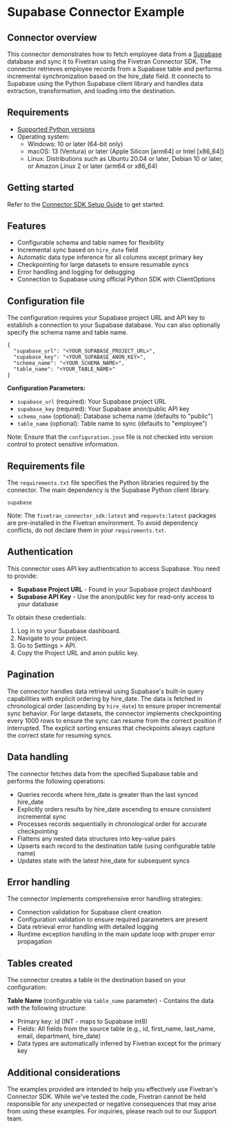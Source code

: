 # Supabase Connector Example 

## Connector overview
This connector demonstrates how to fetch employee data from a [Supabase](https://supabase.com/) database and sync it to Fivetran using the Fivetran Connector SDK. The connector retrieves employee records from a Supabase table and performs incremental synchronization based on the hire_date field. It connects to Supabase using the Python Supabase client library and handles data extraction, transformation, and loading into the destination.


## Requirements
- [Supported Python versions](https://github.com/fivetran/fivetran_connector_sdk/blob/main/README.md#requirements)
- Operating system:
    - Windows: 10 or later (64-bit only)
    - macOS: 13 (Ventura) or later (Apple Silicon [arm64] or Intel [x86_64])
    - Linux: Distributions such as Ubuntu 20.04 or later, Debian 10 or later, or Amazon Linux 2 or later (arm64 or x86_64)

## Getting started
Refer to the [Connector SDK Setup Guide](https://fivetran.com/docs/connectors/connector-sdk/setup-guide) to get started.


## Features
- Configurable schema and table names for flexibility
- Incremental sync based on `hire_date` field
- Automatic data type inference for all columns except primary key
- Checkpointing for large datasets to ensure resumable syncs
- Error handling and logging for debugging
- Connection to Supabase using official Python SDK with ClientOptions


## Configuration file
The configuration requires your Supabase project URL and API key to establish a connection to your Supabase database. You can also optionally specify the schema name and table name.

```
{
  "supabase_url": "<YOUR_SUPABASE_PROJECT_URL>",
  "supabase_key": "<YOUR_SUPABASE_ANON_KEY>",
  "schema_name": "<YOUR_SCHEMA_NAME>",
  "table_name": "<YOUR_TABLE_NAME>"
}
```

**Configuration Parameters:**
- `supabase_url` (required): Your Supabase project URL
- `supabase_key` (required): Your Supabase anon/public API key
- `schema_name` (optional): Database schema name (defaults to "public")
- `table_name` (optional): Table name to sync (defaults to "employee")

Note: Ensure that the `configuration.json` file is not checked into version control to protect sensitive information.


## Requirements file
The `requirements.txt` file specifies the Python libraries required by the connector. The main dependency is the Supabase Python client library.

```
supabase
```

Note: The `fivetran_connector_sdk:latest` and `requests:latest` packages are pre-installed in the Fivetran environment. To avoid dependency conflicts, do not declare them in your `requirements.txt`.


## Authentication
This connector uses API key authentication to access Supabase. You need to provide:
- **Supabase Project URL** - Found in your Supabase project dashboard
- **Supabase API Key** - Use the anon/public key for read-only access to your database

To obtain these credentials:
1. Log in to your Supabase dashboard.
2. Navigate to your project.
3. Go to Settings > API.
4. Copy the Project URL and anon public key.


## Pagination
The connector handles data retrieval using Supabase's built-in query capabilities with explicit ordering by hire_date. The data is fetched in chronological order (ascending by `hire_date`) to ensure proper incremental sync behavior. For large datasets, the connector implements checkpointing every 1000 rows to ensure the sync can resume from the correct position if interrupted. The explicit sorting ensures that checkpoints always capture the correct state for resuming syncs.


## Data handling
The connector fetches data from the specified Supabase table and performs the following operations:
- Queries records where hire_date is greater than the last synced hire_date
- Explicitly orders results by hire_date ascending to ensure consistent incremental sync
- Processes records sequentially in chronological order for accurate checkpointing
- Flattens any nested data structures into key-value pairs
- Upserts each record to the destination table (using configurable table name)
- Updates state with the latest hire_date for subsequent syncs


## Error handling
The connector implements comprehensive error handling strategies:
- Connection validation for Supabase client creation 
- Configuration validation to ensure required parameters are present 
- Data retrieval error handling with detailed logging 
- Runtime exception handling in the main update loop with proper error propagation


## Tables created
The connector creates a table in the destination based on your configuration:

**Table Name** (configurable via `table_name` parameter) - Contains the data with the following structure:
- Primary key: id (INT - maps to Supabase int8)
- Fields: All fields from the source table (e.g., id, first_name, last_name, email, department, hire_date)
- Data types are automatically inferred by Fivetran except for the primary key


## Additional considerations
The examples provided are intended to help you effectively use Fivetran's Connector SDK. While we've tested the code, Fivetran cannot be held responsible for any unexpected or negative consequences that may arise from using these examples. For inquiries, please reach out to our Support team.